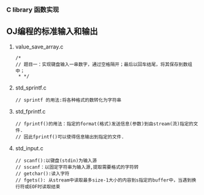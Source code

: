 ### C library 函数实现

## OJ编程的标准输入和输出

1. value_save_array.c

   ```
   /*
   // 题目一：实现键盘输入一串数字，通过空格隔开；最后以回车结尾，将其保存到数组中；
    * */
   ```
   
2. std_sprintf.c

   ```
   // sprintf 的用法:将各种格式的数转化为字符串
   ```

3. std_fprintf.c

   ```
   // fprintf()的用法：指定的format(格式)发送信息(参数)到由stream(流)指定的文件.
   // 因此fprintf()可以使得信息输出到指定的文件.
   ```

4. std_input.c

   ```
   // scanf():以键盘(stdin)为输入源
   // sscanf：以固定字符串为输入源,提取需要格式的字符转
   // getchar():读入字符
   // fgets(): 从stream中读取最多size-1大小的内容到s指定的buffer中，当遇到换行符或EOF时读取结束
   ```

   